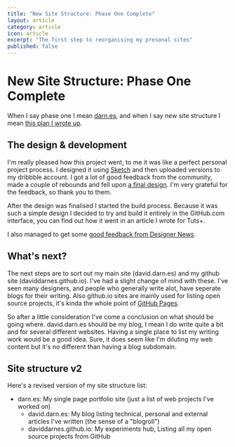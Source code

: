 ```yaml
---
title: "New Site Structure: Phase One Complete"
layout: article
category: article
icon: article
excerpt: "The first step to reorganising my presonal sites"
published: false
---
```


# New Site Structure: Phase One Complete

When I say phase one I mean [darn.es](https://darn.es/), and when I say new site structure I mean [this plan I wrote up](http://daviddarnes.github.io/articles/new-site-structure/).

## The design & development

I'm really pleased how this project went, to me it was like a perfect personal project process. I designed it using [Sketch](http://bohemiancoding.com/sketch/) and then uploaded versions to my dribbble account. I got a lot of good feedback from the community, made a couple of rebounds and fell upon [a final design](https://dribbble.com/shots/2219504-darn-es-Revision-2-Design). I'm very grateful for the feedback, so thank you to them.

After the design was finalised I started the build process. Because it was such a simple design I decided to try and build it entirely in the GitHub.com interface, you can find out how it went in an article I wrote for Tuts+.

I also managed to get some [good feedback from Designer News](https://www.designernews.co/stories/56374-show-dn-darnes).

## What's next?

The next steps are to sort out my main site (david.darn.es) and my github site (daviddarnes.github.io). I've had a slight change of mind with these. I've seen many designers, and people who generally write alot, have seperate blogs for their writing. Also github.io sites are mainly used for listing open source projects, it's kinda the whole point of [GitHub Pages](https://pages.github.com/).

So after a little consideration I've come a conclusion on what should be going where. david.darn.es should be my blog, I mean I do write quite a bit and for several different websites. Having a single place to list my writing work would be a good idea. Sure, it does seem like I'm diluting my web content but it's no different than having a blog subdomain.

## Site structure v2

Here's a revised version of my site structure list:

- darn.es: My single page portfolio site (just a list of web projects I've worked on)
  - david.darn.es: My blog listing technical, personal and external articles I've written (the sense of a "blogroll")
  - daviddarnes.github.io: My experiments hub, Listing all my open source projects from GitHub
